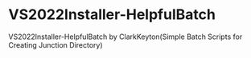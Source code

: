 # VS2022Installer-HelpfulBatch
VS2022Installer-HelpfulBatch by ClarkKeyton(Simple Batch Scripts for Creating Junction Directory)
